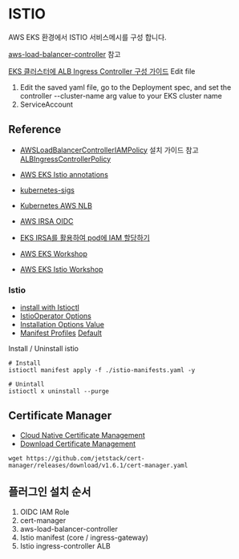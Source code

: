 # ISTIO
AWS EKS 환경에서 ISTIO 서비스메시를 구성 합니다.

[aws-load-balancer-controller](https://kubernetes-sigs.github.io/aws-load-balancer-controller/) 참고 


[EKS 클러스터에 ALB Ingress Controller 구성 가이드](https://kubernetes-sigs.github.io/aws-load-balancer-controller/v2.3/deploy/installation/#add-controller-to-cluster)
Edit file
1. Edit the saved yaml file, go to the Deployment spec, and set the controller --cluster-name arg value to your EKS cluster name
2. ServiceAccount


## Reference
- [AWSLoadBalancerControllerIAMPolicy](https://kubernetes-sigs.github.io/aws-load-balancer-controller/v2.3/deploy/installation/#add-controller-to-cluster) 설치 가이드 참고   
  [ALBIngressControllerPolicy](https://github.com/kubernetes-sigs/aws-load-balancer-controller/blob/main/docs/install/iam_policy.json) 

- [AWS EKS Istio annotations](https://kubernetes-sigs.github.io/aws-load-balancer-controller/latest/guide/ingress/annotations/)

- [kubernetes-sigs](https://github.com/kubernetes-sigs/aws-load-balancer-controller/tree/main/docs/install)

- [Kubernetes AWS NLB](https://kubernetes.io/docs/concepts/services-networking/service/#aws-nlb-support)

- [AWS IRSA OIDC](https://ssup2.github.io/theory_analysis/AWS_EKS_Service_Account_IAM_Role/)

- [EKS IRSA를 활용하여 pod에 IAM 할당하기](https://wrapitup.tistory.com/3?category=878337)

- [AWS EKS Workshop](https://github.com/awskrug/eks-workshop/blob/master/content/servicemesh_with_istio/install.md)

- [AWS EKS Istio Workshop](https://awskrug.github.io/eks-workshop/servicemesh_with_istio/introduction/)


### Istio
- [install with Istioctl](https://istio.io/latest/docs/setup/install/istioctl/)
- [IstioOperator Options](https://istio.io/latest/docs/reference/config/istio.operator.v1alpha1/)
- [Installation Options Value](https://istio.io/v1.5/docs/reference/config/installation-options/)
- [Manifest Profiles](https://github.com/istio/istio/tree/master/manifests/profiles)
  [Default](https://istio.io/latest/docs/setup/additional-setup/config-profiles/)

Install / Uninstall istio
```
# Install
istioctl manifest apply -f ./istio-manifests.yaml -y

# Unintall
istioctl x uninstall --purge
```

## Certificate Manager
- [Cloud Native Certificate Management](https://github.com/jetstack/cert-manager)
- [Download Certificate Management](https://github.com/jetstack/cert-manager/releases)
```
wget https://github.com/jetstack/cert-manager/releases/download/v1.6.1/cert-manager.yaml
```


## 플러그인 설치 순서
1. OIDC IAM Role
2. cert-manager
3. aws-load-balancer-controller
4. Istio manifest (core / ingress-gateway) 
5. Istio ingress-controller ALB
